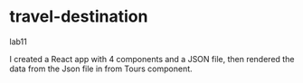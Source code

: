 # travel-destination
lab11

I created a React app with 4 components and a JSON file, then rendered the data from the Json file in from Tours component.